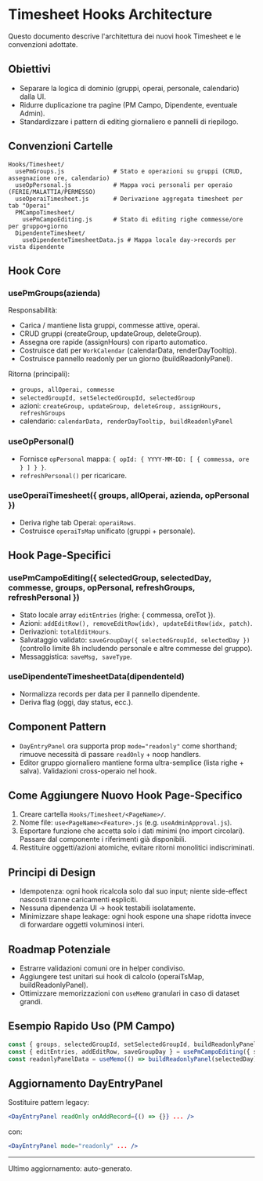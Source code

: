 # Timesheet Hooks Architecture

Questo documento descrive l'architettura dei nuovi hook Timesheet e le convenzioni adottate.

## Obiettivi
- Separare la logica di dominio (gruppi, operai, personale, calendario) dalla UI.
- Ridurre duplicazione tra pagine (PM Campo, Dipendente, eventuale Admin).
- Standardizzare i pattern di editing giornaliero e pannelli di riepilogo.

## Convenzioni Cartelle
```
Hooks/Timesheet/
  usePmGroups.js              # Stato e operazioni su gruppi (CRUD, assegnazione ore, calendario)
  useOpPersonal.js            # Mappa voci personali per operaio (FERIE/MALATTIA/PERMESSO)
  useOperaiTimesheet.js       # Derivazione aggregata timesheet per tab "Operai"
  PMCampoTimesheet/
    usePmCampoEditing.js      # Stato di editing righe commesse/ore per gruppo+giorno
  DipendenteTimesheet/
    useDipendenteTimesheetData.js # Mappa locale day->records per vista dipendente
```

## Hook Core
### usePmGroups(azienda)
Responsabilità:
- Carica / mantiene lista gruppi, commesse attive, operai.
- CRUD gruppi (createGroup, updateGroup, deleteGroup).
- Assegna ore rapide (assignHours) con riparto automatico.
- Costruisce dati per `WorkCalendar` (calendarData, renderDayTooltip).
- Costruisce pannello readonly per un giorno (buildReadonlyPanel).

Ritorna (principali):
- `groups, allOperai, commesse`
- `selectedGroupId, setSelectedGroupId, selectedGroup`
- azioni: `createGroup, updateGroup, deleteGroup, assignHours, refreshGroups`
- calendario: `calendarData, renderDayTooltip, buildReadonlyPanel`

### useOpPersonal()
- Fornisce `opPersonal` mappa: `{ opId: { YYYY-MM-DD: [ { commessa, ore } ] } }`.
- `refreshPersonal()` per ricaricare.

### useOperaiTimesheet({ groups, allOperai, azienda, opPersonal })
- Deriva righe tab Operai: `operaiRows`.
- Costruisce `operaiTsMap` unificato (gruppi + personale).



## Hook Page-Specifici
### usePmCampoEditing({ selectedGroup, selectedDay, commesse, groups, opPersonal, refreshGroups, refreshPersonal })
- Stato locale array `editEntries` (righe: { commessa, oreTot }).
- Azioni: `addEditRow(), removeEditRow(idx), updateEditRow(idx, patch)`.
- Derivazioni: `totalEditHours`.
- Salvataggio validato: `saveGroupDay({ selectedGroupId, selectedDay })` (controllo limite 8h includendo personale e altre commesse del gruppo).
- Messaggistica: `saveMsg, saveType`.

### useDipendenteTimesheetData(dipendenteId)
- Normalizza records per data per il pannello dipendente.
- Deriva flag (oggi, day status, ecc.).

## Component Pattern
- `DayEntryPanel` ora supporta prop `mode="readonly"` come shorthand; rimuove necessità di passare `readOnly` + noop handlers.
- Editor gruppo giornaliero mantiene forma ultra-semplice (lista righe + salva). Validazioni cross-operaio nel hook.

## Come Aggiungere Nuovo Hook Page-Specifico
1. Creare cartella `Hooks/Timesheet/<PageName>/`.
2. Nome file: `use<PageName><Feature>.js` (e.g. `useAdminApproval.js`).
3. Esportare funzione che accetta solo i dati minimi (no import circolari). Passare dal componente i riferimenti già disponibili.
4. Restituire oggetti/azioni atomiche, evitare ritorni monolitici indiscriminati.

## Principi di Design
- Idempotenza: ogni hook ricalcola solo dal suo input; niente side-effect nascosti tranne caricamenti espliciti.
- Nessuna dipendenza UI → hook testabili isolatamente.
- Minimizzare shape leakage: ogni hook espone una shape ridotta invece di forwardare oggetti voluminosi interi.

## Roadmap Potenziale
- Estrarre validazioni comuni ore in helper condiviso.
- Aggiungere test unitari sui hook di calcolo (operaiTsMap, buildReadonlyPanel). 
- Ottimizzare memorizzazioni con `useMemo` granulari in caso di dataset grandi.

## Esempio Rapido Uso (PM Campo)
```jsx
const { groups, selectedGroupId, setSelectedGroupId, buildReadonlyPanel } = usePmGroups(azienda);
const { editEntries, addEditRow, saveGroupDay } = usePmCampoEditing({ selectedGroup, selectedDay, commesse, groups, opPersonal, refreshGroups, refreshPersonal });
const readonlyPanelData = useMemo(() => buildReadonlyPanel(selectedDay), [buildReadonlyPanel, selectedDay]);
```

## Aggiornamento DayEntryPanel
Sostituire pattern legacy:
```jsx
<DayEntryPanel readOnly onAddRecord={() => {}} ... />
```
con:
```jsx
<DayEntryPanel mode="readonly" ... />
```

---
Ultimo aggiornamento: auto-generato.
